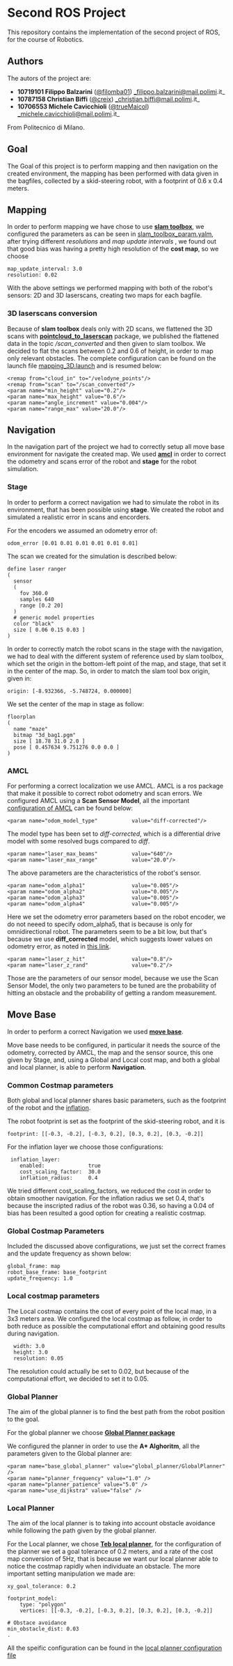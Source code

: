 # Second ROS Project
This repository contains the implementation of the second project of ROS, for the course of Robotics.

## Authors

The autors of the project are:

-  **10719101 Filippo Balzarini**   ([@filomba01](https://github.com/filomba01)) _filippo.balzarini@mail.polimi.it_
-  **10787158 Christian Biffi** ([@creix](https://github.com/creix)) _christian.biffi@mail.polimi.it_
- **10706553 Michele Cavicchioli** ([@trueMaicol](https://github.com/trueMaicol)) _michele.cavicchioli@mail.polimi.it_

From Politecnico di Milano.

## Goal

The Goal of this project is  to perform mapping and then navigation on the created environment, the mapping has been performed with data given in the bagfiles,  collected by a skid-steering robot, with a footprint of 0.6 x 0.4 meters.

## Mapping

In order to perform mapping we have chose to use **[slam toolbox](https://wiki.ros.org/slam_toolbox)**, we configured the parameters as can be seen in [slam_toolbox_param.yalm](cfg/slam_toolbox_param.yaml), after trying different _resolutions_ and _map update intervals_ , we found out that good bias was having a pretty high resolution of the **cost map**, so we choose

```
map_update_interval: 3.0
resolution: 0.02
```

With the above settings we performed mapping with both of the robot's sensors: 2D and 3D laserscans, creating two maps for each bagfile.

### 3D laserscans conversion

Because of **slam toolbox** deals only with 2D scans, we flattened the 3D scans with **[pointcloud_to_laserscan](https://wiki.ros.org/pointcloud_to_laserscan)** package, we published the flattened data in the topic _/scan_converted_ and then given to slam toolbox. We decided to flat the scans between 0.2 and 0.6 of height, in order to map only relevant obstacles. The complete configuration can be found on the launch file [mapping_3D.launch](launch/mapping_3D.launch) and is resumed below:

```
<remap from="cloud_in" to="/velodyne_points"/>
<remap from="scan" to="/scan_converted"/>
<param name="min_height" value="0.2"/>
<param name="max_height" value="0.6"/>
<param name="angle_increment" value="0.004"/>
<param name="range_max" value="20.0"/>
```
## Navigation

In the navigation part of the project we had to correctly setup all move base environment for navigate the created map.
We used **[amcl](https://wiki.ros.org/amcl)** in order to correct the odometry and scans error of the robot and **stage** for the robot simulation.

### Stage

In order to perform a correct navigation we had to simulate the robot in its environment, that has been possible using **stage**. We created the robot and simulated a realistic error in scans and encorders.

For the encoders we assumed an odometry error of:
```
odom_error [0.01 0.01 0.01 0.01 0.01 0.01]
```

The scan we created for the simulation is described below:
```
define laser ranger
(
  sensor
  (
    fov 360.0
    samples 640
    range [0.2 20]
  )
  # generic model properties
  color "black"
  size [ 0.06 0.15 0.03 ]
)
```

In order to correctly match the robot scans in the stage with the navigation, we had to deal with the different system of reference used by slam toolbox, which set the origin in the bottom-left point of the map, and stage, that set it in the center of the map. So, in order to match the slam tool box origin, given in:
```
origin: [-8.932366, -5.748724, 0.000000]
```

We set the center of the map in stage as follow:
```
floorplan
(
  name "maze"
  bitmap "3d_bag1.pgm"
  size [ 18.78 31.0 2.0 ]
  pose [ 0.457634 9.751276 0.0 0.0 ]
)
```

### AMCL

For performing a correct localization we use AMCL.
AMCL is a ros package that make it possible to correct robot odometry and scan errors. We configured AMCL using a **Scan Sensor Model**, all the important [configuration of AMCL](launch/amcl.launch.xml) can be found below:
```
<param name="odom_model_type"           value="diff-corrected"/>
```
The model type has been set to _diff-corrected_, which is a differential drive model with some resolved bugs compared to _diff_.
```
<param name="laser_max_beams"           value="640"/>
<param name="laser_max_range"           value="20.0"/>
```
The above parameters are the characteristics of the robot's sensor.
```
<param name="odom_alpha1"               value="0.005"/>
<param name="odom_alpha2"               value="0.005"/>
<param name="odom_alpha3"               value="0.005"/>
<param name="odom_alpha4"               value="0.005"/>
```
Here we set the odometry error parameters based on the robot encoder, we do not neeed to specify odom_alpha5, that is because is only for omnidirectional robot.
The parameters seem to be a bit low, but that's because we use **diff_corrected** model, which suggests lower values on odometry error, as noted in [this link](https://answers.ros.org/question/227811/tuning-amcls-diff-corrected-and-omni-corrected-odom-models/).
```
<param name="laser_z_hit"               value="0.8"/>
<param name="laser_z_rand"              value="0.2"/>
```
Those are the parameters of our sensor model, because we use the Scan Sensor Model, the only two parameters to be tuned are the probability of hitting an obstacle and the probability of getting a random measurement.

## Move Base
In order to perform a correct Navigation we used **[move base](https://wiki.ros.org/move_base)**.

Move base needs to be configured, in particular it needs the source of the odometry, corrected by AMCL, the map and the sensor source, this one given by Stage, and, using a Global and Local cost map, and both a global and local planner, is able to perform **Navigation**.

### Common Costmap parameters
Both global and local planner shares basic parameters, such as the footprint of the robot and the [inflation](https://wiki.ros.org/costmap_2d/hydro/inflation).

The robot footprint is set as the footprint of the skid-steering robot, and it is
```
footprint: [[-0.3, -0.2], [-0.3, 0.2], [0.3, 0.2], [0.3, -0.2]]
```
For the inflation layer we choose those configurations:
```
 inflation_layer:
    enabled:              true
    cost_scaling_factor:  30.0
    inflation_radius:     0.4
```
We tried different cost_scaling_factors, we reduced the cost in order to obtain smoother navigation. For the inflation radius we set 0.4, that's because the inscripted radius of the robot was 0.36, so having a 0.04 of bias has been resulted a good option for creating a realistic costmap.

### Global Costmap Parameters

Included the discussed above configurations, we just set the correct frames and the update frequency as shown below:

```
global_frame: map
robot_base_frame: base_footprint
update_frequency: 1.0
```

### Local costmap parameters
The Local costmap contains the cost of every point of the local map, in a 3x3 meters area. We configured the local costmap as follow, in order to both reduce as possible the computational effort and obtaining good results during navigation.

```
  width: 3.0
  height: 3.0
  resolution: 0.05
```

The resolution could actually be set to 0.02, but because of the computational effort, we decided to set it to 0.05.

### Global Planner
The aim of the global planner is to find the best path from the robot position to the goal.

For the global planner we choose **[Global Planner package](https://wiki.ros.org/global_planner)**

We configured the planner in order to use the **A\* Alghoritm**, all the parameters given to the Global planner are:
```
<param name="base_global_planner" value="global_planner/GlobalPlanner" />
<param name="planner_frequency" value="1.0" />
<param name="planner_patience" value="5.0" /> 
<param name="use_dijkstra" value="false" />
```

### Local Planner
The aim of the local planner is to taking into account obstacle avoidance while following the path given by the global planner.

For the Local planner, we chose **[Teb local planner](https://wiki.ros.org/teb_local_planner)**, for the configuration of the planner we set a goal tolerance of 0.2 meters, and a rate of the cost map conversion of 5Hz, that is because we want our local planner able to notice the costmap rapidly when individuate an obstacle.
The more important setting manipulation we made are:
```
xy_goal_tolerance: 0.2

footprint_model:
    type: "polygon"
    vertices: [[-0.3, -0.2], [-0.3, 0.2], [0.3, 0.2], [0.3, -0.2]]

# Obstace avoidance
min_obstacle_dist: 0.03   
.
```
All the speific configuration can be found in the [local planner configuration file](cfg/teb_local_planner_params.yaml)
